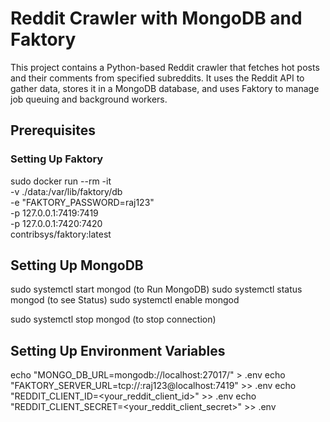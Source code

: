 # Reddit Crawler with MongoDB and Faktory

This project contains a Python-based Reddit crawler that fetches hot posts and their comments from specified subreddits. It uses the Reddit API to gather data, stores it in a MongoDB database, and uses Faktory to manage job queuing and background workers.

## Prerequisites

### Setting Up Faktory

sudo docker run --rm -it \
-v ./data:/var/lib/faktory/db \
-e "FAKTORY_PASSWORD=raj123" \
-p 127.0.0.1:7419:7419 \
-p 127.0.0.1:7420:7420 \
contribsys/faktory:latest



## Setting Up MongoDB

sudo systemctl start mongod (to Run MongoDB)
sudo systemctl status mongod (to see Status)
sudo systemctl enable mongod 

sudo systemctl stop mongod (to stop connection)


## Setting Up Environment Variables


echo "MONGO_DB_URL=mongodb://localhost:27017/" > .env
echo "FAKTORY_SERVER_URL=tcp://:raj123@localhost:7419" >> .env
echo "REDDIT_CLIENT_ID=<your_reddit_client_id>" >> .env
echo "REDDIT_CLIENT_SECRET=<your_reddit_client_secret>" >> .env

